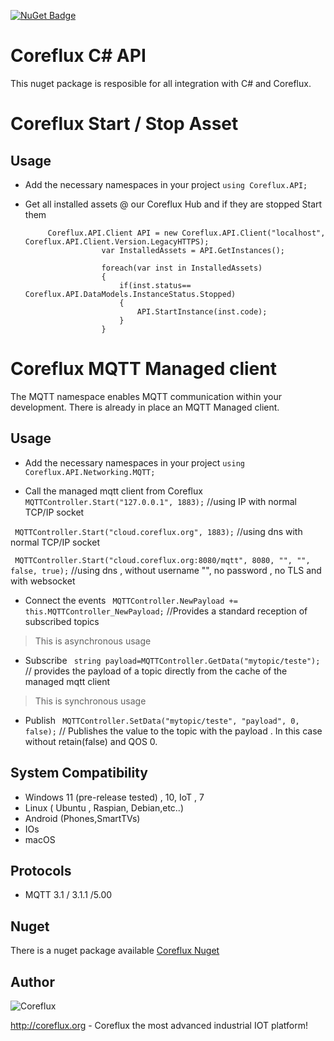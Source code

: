 
[![NuGet Badge](https://buildstats.info/nuget/CorefluxMQTTcSharpAPI)](https://www.nuget.org/packages/CorefluxMQTTcSharpAPI/)
# Coreflux C# API 
This nuget package is resposible for all integration with C# and Coreflux. 

# Coreflux Start / Stop Asset
 ## Usage

 - Add the necessary namespaces in your project
	 `using Coreflux.API;`
 - Get all installed assets @ our Coreflux Hub and if they are stopped Start them
       
   			Coreflux.API.Client API = new Coreflux.API.Client("localhost", Coreflux.API.Client.Version.LegacyHTTPS);
                        var InstalledAssets = API.GetInstances();
                        
                        foreach(var inst in InstalledAssets)
                        {
                            if(inst.status== Coreflux.API.DataModels.InstanceStatus.Stopped)
                            {
                                API.StartInstance(inst.code);
                            }
                        }
                        
# Coreflux MQTT Managed client 

The MQTT namespace enables MQTT communication within your development.  There is already in place an MQTT Managed client.

## Usage

 - Add the necessary namespaces in your project
	 `using Coreflux.API.Networking.MQTT;`
	 
 - Call the managed mqtt client from Coreflux 
  ` MQTTController.Start("127.0.0.1", 1883);` //using IP with normal  TCP/IP socket
  
  ` MQTTController.Start("cloud.coreflux.org", 1883);` //using dns  with normal  TCP/IP socket
  
` MQTTController.Start("cloud.coreflux.org:8080/mqtt", 8080, "", "", false, true);` //using dns  , without username "", no  password , no TLS and with websocket

  - Connect the events
  ` MQTTController.NewPayload += this.MQTTController_NewPayload;` //Provides a standard reception of subscribed topics
  > This is asynchronous usage
  - Subscribe
  ` string payload=MQTTController.GetData("mytopic/teste");` // provides the payload of a topic directly from the cache of the managed mqtt client
> This is synchronous usage
   - Publish
  ` MQTTController.SetData("mytopic/teste", "payload", 0, false);` // Publishes the value to the topic with the payload . In this case without retain(false) and QOS 0.

## System Compatibility

 - Windows 11 (pre-release tested) , 10, IoT , 7 
 - Linux ( Ubuntu , Raspian, Debian,etc..)
 - Android (Phones,SmartTVs)
 - IOs
 - macOS
 
## Protocols
 - MQTT 3.1  / 3.1.1 /5.00 


## Nuget 

There is a nuget package available [Coreflux Nuget ](https://www.nuget.org/packages/CorefluxMQTTcSharpAPI/) 

## Author
![Coreflux](https://i.imgur.com/JdvJkGY.png)

http://coreflux.org - Coreflux the most advanced industrial IOT platform!




